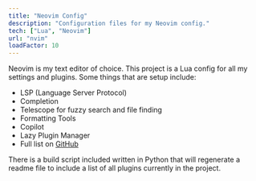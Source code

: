 ```yaml
---
title: "Neovim Config"
description: "Configuration files for my Neovim config."
tech: ["Lua", "Neovim"]
url: "nvim"
loadFactor: 10
---
```


Neovim is my text editor of choice. This project is a Lua
config for all my settings and plugins. Some things that
are setup include:

-   LSP (Language Server Protocol)
-   Completion
-   Telescope for fuzzy search and file finding
-   Formatting Tools
-   Copilot
-   Lazy Plugin Manager
-   Full list on [GitHub](http://github.com/member87/nvim)

There is a build script included written in Python
that will regenerate a readme file to include a list
of all plugins currently in the project.
